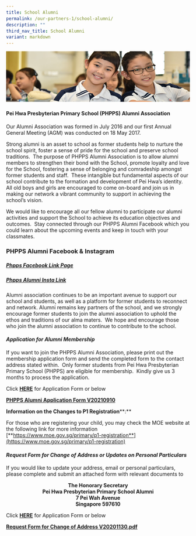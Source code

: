 ```yaml
---
title: School Alumni
permalink: /our-partners-1/school-alumni/
description: ""
third_nav_title: School Alumni
variant: markdown
---
```

![](/images/Website%20Banners%20Subpage/948x260%20masterhead%20-%20Our%20Partners3.jpg)
#### Pei Hwa Presbyterian Primary School (PHPPS) Alumni Association

Our Alumni Association was formed in July 2016 and our first Annual General Meeting (AGM) was conducted on 18 May 2017.&nbsp;  
  
Strong alumni is an asset to school as former students help to nurture the school spirit, foster a sense of pride for the school and preserve school traditions.&nbsp; The purpose of PHPPS Alumni Association is to allow alumni members to strengthen their bond with the School, promote loyalty and love for the School, fostering a sense of belonging and comradeship amongst former students and staff.&nbsp; These intangible but fundamental aspects of our school contribute to the formation and development of Pei Hwa’s identity.&nbsp; All old boys and girls are encouraged to come on-board and join us in making our network a vibrant community to support in achieving the school’s vision.  
  
We would like to encourage all our fellow alumni to participate our alumni activities and support the School to achieve its education objectives and outcomes.&nbsp; Stay connected through our PHPPS Alumni Facebook which you could learn about the upcoming events and keep in touch with your classmates.  
  

### PHPPS Alumni Facebook &amp; Instagram 

##### [**Phpps Facebook Link Page**](https://www.facebook.com/peihwaofficialalumni/)

##### [**Phpps Alumni Insta Link**](https://www.instagram.com/phppsalumni/?igshid=MzRlODBiNWFlZA%3D%3D)

Alumni association continues to be an important avenue to support our school and students, as well as a platform for former students to reconnect and network. Alumni remains key partners of the school, and we strongly encourage former students to join the alumni association to uphold the ethos and traditions of our alma maters.&nbsp; We hope and encourage those who join the alumni association to continue to contribute to the school.

#### _Application for Alumni Membership_

If you want to join the PHPPS Alumni Association, please print out the membership application form and send the completed form to the contact address stated within.&nbsp; Only former students from Pei Hwa Presbyterian Primary School (PHPPS) are eligible for membership.&nbsp; Kindly give us 3 months to process the application.  
  
  

Click&nbsp;**[HERE](/files/PHPPS%20Alumni%20Application%20Form%20V20210910.pdf)**&nbsp;for Application Form or below&nbsp;

  

**[PHPPS Alumni Application Form V20210910](/files/PHPPS%20Alumni%20Application%20Form%20V20210910.pdf)**

**Information on the Changes to P1 Registration****:**

For those who are registering your child, you may check the MOE website at the following link for more information [**https://www.moe.gov.sg/primary/p1-registration**](https://www.moe.gov.sg/primary/p1-registration)

#### _Request Form for Change of Address or Updates on Personal Particulars_

If you would like to update your address, email or personal particulars, please complete and submit an attached form with relevant documents to  

<b><center>The Honorary Secretary <br>
Pei Hwa Presbyterian Primary School Alumni <br>
7 Pei Wah Avenue <br>
Singapore 597610</center></b>

Click&nbsp;**[HERE](/files/PHPPS%20Alumni%20Request%20Form%20to%20Update%20Address%20V20201130.pdf)** for Application Form or below

[**Request Form for Change of Address V20201130.pdf**](/files/PHPPS%20Alumni%20Request%20Form%20to%20Update%20Address%20V20201130.pdf)